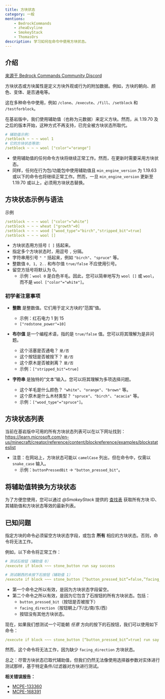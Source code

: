 ```yaml
---
title: 方块状态
category: 一般
mentions:
    - BedrockCommands
    - zheaEvyline
    - SmokeyStack
    - ThomasOrs
description: 学习如何在命令中使用方块状态。
---
```


## 介绍

[来源于 Bedrock Commands Community Discord](https://discord.gg/SYstTYx5G5)

方块状态或方块属性是定义方块外观或行为的附加数据。例如，方块的朝向、颜色、变体、是否通电等。

这在多种命令中使用，例如 `/clone`、`/execute`、`/fill`、`/setblock` 和 `/testforblock`。

在基岩版中，我们使用辅助值（也称为元数据）来定义方块。然而，从 1.19.70 及之后的版本开始，这种方式不再支持，已完全被方块状态所取代。

<CodeHeader></CodeHeader>

```yaml
# 辅助值示例:
/setblock ~ ~ ~ wool 1
# 它的方块状态等效:
/setblock ~ ~ ~ wool ["color"="orange"]
```

- 使用辅助值的任何命令方块将继续正常工作。然而，在更新时需要采用方块状态。
- 同样，任何在行为包/功能包中使用辅助值且 `min_engine_version` 为 1.19.63 或以下的命令也将继续正常工作。然而，一旦 `min_engine_version` 更新至 1.19.70 或以上，必须用方块状态替换。

## 方块状态示例与语法

<CodeHeader>示例</CodeHeader>

```yaml
/setblock ~ ~ ~ wool ["color"="white"]
/setblock ~ ~ ~ wheat ["growth"=0]
/setblock ~ ~ ~ wood ["wood_type"="birch","stripped_bit"=true]
/setblock ~ ~ ~ wool []
```

- 方块状态用方括号 ` [ ] ` 括起来。
- 指定多个方块状态时，用逗号 ` , ` 分隔。
- 字符串用引号 ` " " ` 括起来，例如 `"birch"`、`"spruce"` 等。
- 整数值 `0, 1, 2..` 和布尔值 `true/false` 不应使用引号。
- 留空方括号将默认为 0。
    - 示例：`wool 0` 是白色羊毛。因此，您可以简单地写为 `wool []` 或 `wool`，而不是 `wool ["color"="white"]`。

### 初学者注意事项

- **整数** 是整数值。它们用于定义方块的“范围”值。
    - 示例：红石电力 1 到 15
    - `["redstone_power"=10]`

- **布尔值** 是一个编程术语，指的是 `true/false` 值。您可以将其理解为是非问题。
    - 这个活塞是否通电？ `是/否`
    - 这个按钮是否被按下？ `是/否`
    - 这个原木是否被剥离？ `是/否`
    - 示例：`["stripped_bit"=true]`

- **字符串** 是独特的“文本”输入。您可以将其理解为多项选择问题。
    - 这个羊毛是什么颜色？ `"white"`、`"orange"`、`"brown"` 等。
    - 这个原木是什么木材类型？ `"spruce"`、`"birch"`、`"acacia"` 等。
    - 示例：`["wood_type"="spruce"]`。

## 方块状态列表

当前在基岩版中可用的所有方块状态列表可以在以下网址找到：
https://learn.microsoft.com/en-us/minecraft/creator/reference/content/blockreference/examples/blockstateslist

- 注意：在网站上，方块状态可能以 `camelCase` 列出，但在命令中，仅需以 `snake_case` 输入。
    - 示例：`buttonPressedBit` → `"button_pressed_bit"`。

## 将辅助值转换为方块状态

为了方便您使用，您可以通过 *@SmokeyStack* 提供的 [查找表](https://auxval-to-blockstates.netlify.app/) 获取所有方块 ID、其辅助值和方块状态等效的最新列表。

## 已知问题

指定方块的命令必须留空方块状态字段，或包含 **所有** 相应的方块状态。否则，命令将无法工作。

例如，以下命令将正常工作：
<CodeHeader></CodeHeader>

```yaml
# 测试石按钮（辅助值 0）
/execute if block ~~~ stone_button run say success

# 测试朝西的未按下石按钮（辅助值 1）
/execute if block ~~~ stone_button [“button_pressed_bit”=false,”facing_direction”=1] run say success
```

- 第一个命令之所以有效，是因为方块状态字段留空。
- 第二个命令之所以有效，是因为它包含了石按钮的所有方块状态。包括：
    - `button_pressed_bit`（按钮是否被按下）
    - `facing_direction`（按钮朝上/下/北/南/东/西）
    - 按钮没有其他方块状态。

现在，如果我们想测试一个可能朝 *任意* 方向的按下的石按钮，我们可以使用如下命令：
<CodeHeader></CodeHeader>

```yaml
/execute if block ~~~ stone_button [“button_pressed_bit”=true] run say success
```

然而，这个命令将无法工作，因为缺少 `facing_direction` 方块状态。

总之：尽管方块状态已取代辅助值，但我们仍然无法像使用选择器参数对实体进行测试那样，基于特定条件/过滤器对方块进行测试。

**相关错误报告：**
- [MCPE-133360](https://bugs.mojang.com/browse/MCPE-133360)
- [MCPE-168391](https://bugs.mojang.com/browse/MCPE-168391)